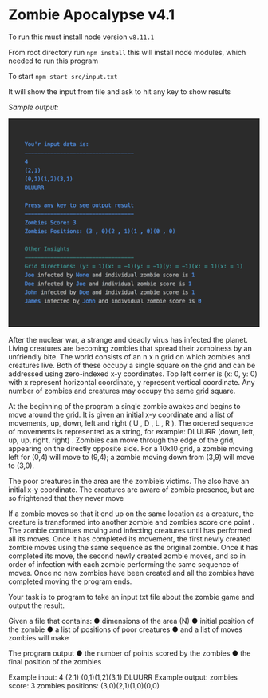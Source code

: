 # Zombie Apocalypse v4.1

To run this must install node version `v8.11.1`

From root directory run `npm install` this will install node modules, which needed to run this program

To start `npm start src/input.txt`

It will show the input from file and ask to hit any key to show results


*Sample output:*

![Output Image](output.png)


After the nuclear war, a strange and deadly virus has infected the planet. Living creatures
are becoming zombies that spread their zombiness by an unfriendly bite. The world consists
of an n x n grid on which zombies and creatures live. Both of these occupy a single
square on the grid and can be addressed using zero-indexed x-y coordinates. Top left corner
is (x: 0, y: 0) with x represent horizontal coordinate, y represent vertical coordinate. Any
number of zombies and creatures may occupy the same grid square.

At the beginning of the program a single zombie awakes and begins to move around the
grid. It is given an initial x-y coordinate and a list of movements, up, down, left and right ( U ,
D , L , R ). The ordered sequence of movements is represented as a string, for example:
DLUURR (down, left, up, up, right, right) . Zombies can move through the edge of the grid,
appearing on the directly opposite side. For a 10x10 grid, a zombie moving left for (0,4) will
move to (9,4); a zombie moving down from (3,9) will move to (3,0).

The poor creatures in the area are the zombie’s victims. The also have an initial x-y
coordinate. The creatures are aware of zombie presence, but are so frightened that they
never move

If a zombie moves so that it end up on the same location as a creature, the creature is
transformed into another zombie and zombies score one point . The zombie continues
moving and infecting creatures until has performed all its moves. Once it has completed its
movement, the first newly created zombie moves using the same sequence as the original
zombie. Once it has completed its move, the second newly created zombie moves, and so in
order of infection with each zombie performing the same sequence of moves. Once no new
zombies have been created and all the zombies have completed moving the program ends.

Your task is to program to take an input txt file about the zombie game and output the result.

Given a file that contains:
● dimensions of the area (N)
● initial position of the zombie
● a list of positions of poor creatures
● and a list of moves zombies will make

The program output
● the number of points scored by the zombies
● the final position of the zombies

Example input:
4
(2,1)
(0,1)(1,2)(3,1)
DLUURR
Example output:
zombies score: 3
zombies positions: (3,0)(2,1)(1,0)(0,0)



